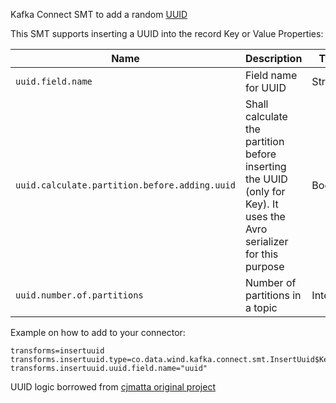 Kafka Connect SMT to add a random [UUID](https://docs.oracle.com/javase/7/docs/api/java/util/UUID.html)

This SMT supports inserting a UUID into the record Key or Value
Properties:

| Name                                          | Description                                                                                                          | Type    | Default | Importance |
|-----------------------------------------------|----------------------------------------------------------------------------------------------------------------------|---------|---------|------------|
| `uuid.field.name`                             | Field name for UUID                                                                                                  | String  | `uuid`  | High       |
| `uuid.calculate.partition.before.adding.uuid` | Shall calculate the partition before inserting the UUID (only for Key). It uses the Avro serializer for this purpose | Boolean | `true`  | High       |
| `uuid.number.of.partitions`                   | Number of partitions in a topic                                                                                      | Integer | `0`     | High       |

Example on how to add to your connector:
```
transforms=insertuuid
transforms.insertuuid.type=co.data.wind.kafka.connect.smt.InsertUuid$Key
transforms.insertuuid.uuid.field.name="uuid"
```

UUID logic borrowed from [cjmatta original project](https://github.com/cjmatta/kafka-connect-insert-uuid)
